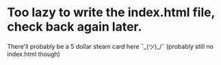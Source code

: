 # Too lazy to write the index.html file, check back again later.
There'll probably be a 5 dollar steam card here ¯\_(ツ)_/¯
(probably still no index.html though)
